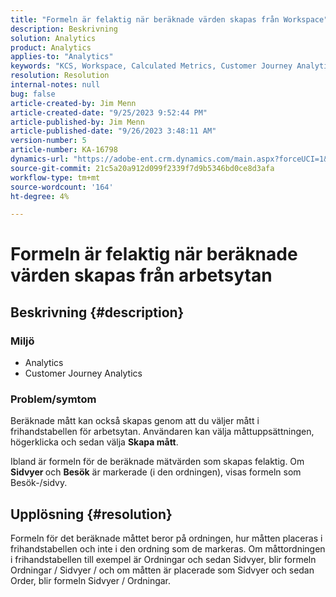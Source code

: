```yaml
---
title: "Formeln är felaktig när beräknade värden skapas från Workspace"
description: Beskrivning
solution: Analytics
product: Analytics
applies-to: "Analytics"
keywords: "KCS, Workspace, Calculated Metrics, Customer Journey Analytics"
resolution: Resolution
internal-notes: null
bug: false
article-created-by: Jim Menn
article-created-date: "9/25/2023 9:52:44 PM"
article-published-by: Jim Menn
article-published-date: "9/26/2023 3:48:11 AM"
version-number: 5
article-number: KA-16798
dynamics-url: "https://adobe-ent.crm.dynamics.com/main.aspx?forceUCI=1&pagetype=entityrecord&etn=knowledgearticle&id=15729ad8-ed5b-ee11-be6f-6045bd006268"
source-git-commit: 21c5a20a912d099f2339f7d9b5346bd0ce8d3afa
workflow-type: tm+mt
source-wordcount: '164'
ht-degree: 4%

---
```


# Formeln är felaktig när beräknade värden skapas från arbetsytan

## Beskrivning {#description}


### <b>Miljö</b>

- Analytics 
- Customer Journey Analytics


### <b>Problem/symtom</b>

Beräknade mått kan också skapas genom att du väljer mått i frihandstabellen för arbetsytan. Användaren kan välja måttuppsättningen, högerklicka och sedan välja <b>Skapa mått</b>.

Ibland är formeln för de beräknade mätvärden som skapas felaktig. Om <b>Sidvyer </b>och <b>Besök</b> är markerade (i den ordningen), visas formeln som Besök-/sidvy.


## Upplösning {#resolution}


Formeln för det beräknade måttet beror på ordningen, hur måtten placeras i frihandstabellen och inte i den ordning som de markeras. Om måttordningen i frihandstabellen till exempel är Ordningar och sedan Sidvyer, blir formeln Ordningar / Sidvyer / och om måtten är placerade som Sidvyer och sedan Order, blir formeln Sidvyer / Ordningar.
